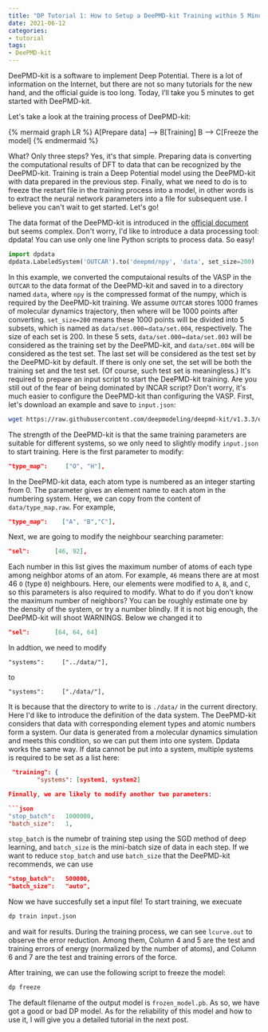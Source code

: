 ```yaml
---
title: "DP Tutorial 1: How to Setup a DeePMD-kit Training within 5 Minutes?"
date: 2021-06-12
categories:
- tutorial
tags:
- DeePMD-kit
---
```


DeePMD-kit is a software to implement Deep Potential.
There is a lot of information on the Internet, but there are not so many tutorials for the new hand, and the official guide is too long.
Today, I’ll take you 5 minutes to get started with DeePMD-kit. 

Let's take a look at the training process of DeePMD-kit:

{% mermaid graph LR %}
A[Prepare data] --> B[Training]
B --> C[Freeze the model]
{% endmermaid %}

What? Only three steps?
Yes, it's that simple.
Preparing data is converting the computational results of DFT to data that can be recognized by the DeePMD-kit.
Training is train a Deep Potential model using the DeePMD-kit with data prepared in the previous step.
Finally, what we need to do is to freeze the restart file in the training process into a model, in other words is to extract the neural network parameters into a file for subsequent use.
I believe you can't wait to get started. Let's go!

The data format of the DeePMD-kit is introduced in the [official document](https://deepmd.readthedocs.io/) but seems complex.
Don't worry, I'd like to introduce a data processing tool: dpdata!
You can use only one line Python scripts to process data.
So easy!

```py
import dpdata
dpdata.LabeledSystem('OUTCAR').to('deepmd/npy', 'data', set_size=200)
```

In this example, we converted the computaional results of the VASP in the `OUTCAR` to the data format of the DeePMD-kit and saved in to a directory named `data`,
where `npy` is the compressed format of the numpy, which is required by the DeePMD-kit training.
We assume `OUTCAR` stores 1000 frames of molecular dynamics trajectory, then where will be 1000 points after converting.
`set_size=200` means these 1000 points will be divided into 5 subsets, which is named as `data/set.000`~`data/set.004`, respectively.
The size of each set is 200.
In these 5 sets, `data/set.000`~`data/set.003` will be considered as the training set by the DeePMD-kit, and `data/set.004` will be considered as the test set.
The last set will be considered as the test set by the DeePMD-kit by default.
If there is only one set, the set will be both the training set and the test set. (Of course, such test set is meaningless.)
It's required to prepare an input script to start the DeePMD-kit training.
Are you still out of the fear of being dominated by INCAR script? 
Don't worry, it's much easier to configure the DeePMD-kit than configuring the VASP.
First, let's download an example and save to `input.json`:

```sh
wget https://raw.githubusercontent.com/deepmodeling/deepmd-kit/v1.3.3/examples/water/train/water_se_a.json -O input.json
```

The strength of the DeePMD-kit is that the same training parameters are suitable for different systems, so we only need to slightly modify `input.json` to start training.
Here is the first parameter to modify:

```json
"type_map":     ["O", "H"],
```

In the DeePMD-kit data, each atom type is numbered as an integer starting from 0.
The parameter gives an element name to each atom in the numbering system.
Here, we can copy from the content of `data/type_map.raw`.
For example,

```json
"type_map":    ["A", "B","C"],
```

Next, we are going to modify the neighbour searching parameter:

```json
"sel":       [46, 92],
```

Each number in this list gives the maximum number of atoms of each type among neighbor atoms of an atom.
For example, `46` means there are at most 46 `O` (type `0`) neighbours.
Here, our elements were modified to `A`, `B`, and `C`, so this parameters is also required to modify.
What to do if you don’t know the maximum number of neighbors?
You can be roughly estimate one by the density of the system, or try a number blindly.
If it is not big enough, the DeePMD-kit will shoot WARNINGS. 
Below we changed it to 

```json
"sel":       [64, 64, 64]
```

In addtion, we need to modify

```
"systems":     ["../data/"],
```

to

```
"systems":     ["./data/"],
```

It is because that the directory to write to is `./data/` in the current directory.
Here I'd like to introduce the definition of the data system.
The DeePMD-kit considers that data with corresponding element types and atomic numbers form a system.
Our data is generated from a molecular dynamics simulation and meets this condition, so we can put them into one system.
Dpdata works the same way.
If data cannot be put into a system, multiple systems is required to be set as a list here:
```json
 "training": {
        "systems": [system1, system2]

Finnally, we are likely to modify another two parameters:

```json
"stop_batch":   1000000,
"batch_size":   1,
```
`stop_batch` is the numebr of training step using the SGD method of deep learning, and `batch_size` is the mini-batch size of data in each step.
If we want to reduce `stop_batch` and use `batch_size` that the DeePMD-kit recommends, we can use

```json
"stop_batch":   500000,
"batch_size":   "auto",
```

Now we have succesfully set a input file! To start training, we execuate

```sh
dp train input.json
```

and wait for results. During the training process, we can see `lcurve.out` to observe the error reduction.
Among them, Column 4 and 5 are the test and training errors of energy (normalized by the number of atoms), and Column 6 and 7 are the test and training errors of the force. 

After training, we can use the following script to freeze the model:

```sh
dp freeze
```

The default filename of the output model is `frozen_model.pb`. As so, we have got a good or bad DP model. 
As for the reliability of this model and how to use it, I will give you a detailed tutorial in the next post.
